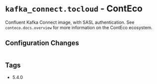 # `kafka_connect.tocloud` - ContEco

Confluent Kafka Connect image, with SASL authentication.
See `conteco.docs.overview` for more information on the ContEco ecosystem.

## Configuration Changes

```bash

```

## Tags

* 5.4.0  
